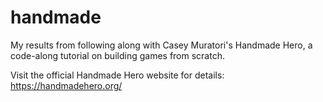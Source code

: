 # handmade
My results from following along with Casey Muratori's Handmade Hero, a code-along tutorial on building games from scratch.

Visit the official Handmade Hero website for details:
https://handmadehero.org/
